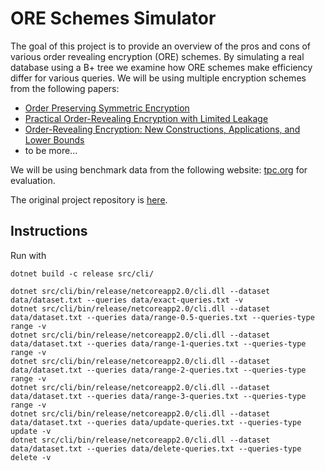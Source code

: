 # ORE Schemes Simulator

The goal of this project is to provide an overview of the pros and cons of various order revealing encryption (ORE) schemes.
By simulating a real database using a B+ tree we examine how ORE schemes make efficiency differ for various queries.
We will be using multiple encryption schemes from the following papers:
- [Order Preserving Symmetric Encryption](https://eprint.iacr.org/2012/624.pdf)
- [Practical Order-Revealing Encryption with Limited Leakage](https://eprint.iacr.org/2015/1125.pdf)
- [Order-Revealing Encryption: New Constructions, Applications, and Lower Bounds](https://eprint.iacr.org/2016/612.pdf)
- to be more...

We will be using benchmark data from the following website: [tpc.org](http://www.tpc.org) for evaluation.

The original project repository is [here](https://git.dbogatov.org/bu/CS-562/Project-Code).

## Instructions

Run with

	dotnet build -c release src/cli/

	dotnet src/cli/bin/release/netcoreapp2.0/cli.dll --dataset data/dataset.txt --queries data/exact-queries.txt -v
	dotnet src/cli/bin/release/netcoreapp2.0/cli.dll --dataset data/dataset.txt --queries data/range-0.5-queries.txt --queries-type range -v
	dotnet src/cli/bin/release/netcoreapp2.0/cli.dll --dataset data/dataset.txt --queries data/range-1-queries.txt --queries-type range -v
	dotnet src/cli/bin/release/netcoreapp2.0/cli.dll --dataset data/dataset.txt --queries data/range-2-queries.txt --queries-type range -v
	dotnet src/cli/bin/release/netcoreapp2.0/cli.dll --dataset data/dataset.txt --queries data/range-3-queries.txt --queries-type range -v
	dotnet src/cli/bin/release/netcoreapp2.0/cli.dll --dataset data/dataset.txt --queries data/update-queries.txt --queries-type update -v
	dotnet src/cli/bin/release/netcoreapp2.0/cli.dll --dataset data/dataset.txt --queries data/delete-queries.txt --queries-type delete -v
